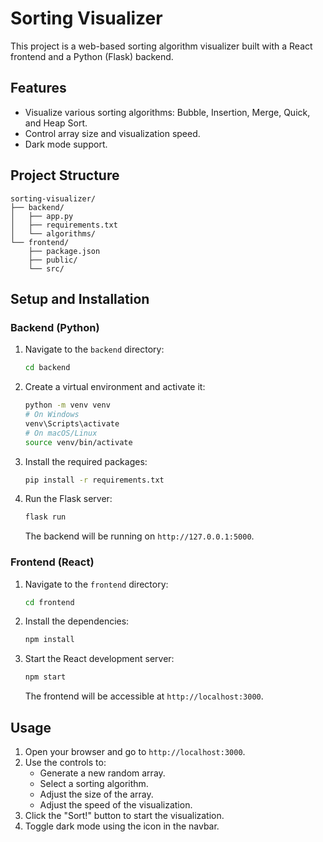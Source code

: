 # Sorting Visualizer

This project is a web-based sorting algorithm visualizer built with a React frontend and a Python (Flask) backend.

## Features

- Visualize various sorting algorithms: Bubble, Insertion, Merge, Quick, and Heap Sort.
- Control array size and visualization speed.
- Dark mode support.

## Project Structure

```
sorting-visualizer/
├── backend/
│   ├── app.py
│   ├── requirements.txt
│   └── algorithms/
└── frontend/
    ├── package.json
    ├── public/
    └── src/
```

## Setup and Installation

### Backend (Python)

1.  Navigate to the `backend` directory:
    ```bash
    cd backend
    ```
2.  Create a virtual environment and activate it:
    ```bash
    python -m venv venv
    # On Windows
    venv\Scripts\activate
    # On macOS/Linux
    source venv/bin/activate
    ```
3.  Install the required packages:
    ```bash
    pip install -r requirements.txt
    ```
4.  Run the Flask server:
    ```bash
    flask run
    ```
    The backend will be running on `http://127.0.0.1:5000`.

### Frontend (React)

1.  Navigate to the `frontend` directory:
    ```bash
    cd frontend
    ```
2.  Install the dependencies:
    ```bash
    npm install
    ```
3.  Start the React development server:
    ```bash
    npm start
    ```
    The frontend will be accessible at `http://localhost:3000`.

## Usage

1.  Open your browser and go to `http://localhost:3000`.
2.  Use the controls to:
    - Generate a new random array.
    - Select a sorting algorithm.
    - Adjust the size of the array.
    - Adjust the speed of the visualization.
3.  Click the "Sort!" button to start the visualization.
4.  Toggle dark mode using the icon in the navbar.
